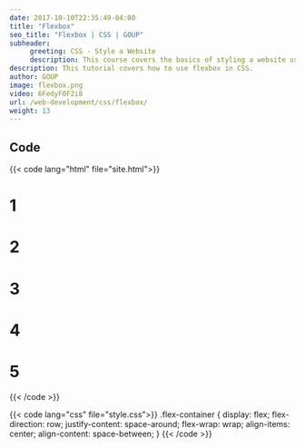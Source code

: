 ```yaml
---
date: 2017-10-10T22:35:49-04:00
title: "Flexbox"
seo_title: "Flexbox | CSS | GOUP"
subheader:
     greeting: CSS - Style a Website
     description: This course covers the basics of styling a website using CSS. Work your way through the videos/articles and I'll teach you everything you need to know to style a basic website!
description: This tutorial covers how to use flexbox in CSS.
author: GOUP
image: flexbox.png
video: 6FedyF0F2i8
url: /web-development/css/flexbox/
weight: 13
---
```


## Code

{{< code lang="html" file="site.html">}}
<!-- classes 'box', 'box2' and 'container' (not shown) are used for styling the elements -->
<div class="flex-container container">
     <div class="box flex-item"><h1>1</h1></div>
     <div class="box2 flex-item"><h1>2</h1></div>
     <div class="box flex-item"><h1>3</h1></div>
     <div style="align-self:center;" class="box"><h1>4</h1></div>
     <div class="box flex-item"><h1>5</h1></div>
</div>
{{< /code >}}


{{< code lang="css" file="style.css">}}
.flex-container {
     display: flex;
     flex-direction: row;
     justify-content: space-around;
     flex-wrap: wrap;
     align-items: center;
     align-content: space-between;
}
{{< /code >}}